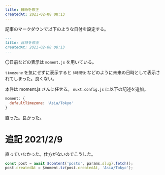 ```yaml
---
title: 日時を修正
createdAt: 2021-02-08 08:13
---
```


記事のマークダウンで以下のような日付を設定する。

```markdown
---
title: 日時を修正
createdAt: 2021-02-08 08:13
---
```

〇日前などの表示は `moment.js` を用いている。

`timezone` を気にせずに表示すると `6時間後` などのように未来の日時として表示されてしまった。良くない。

本件は moment.js さんに任せる。 `nuxt.config.js` に以下の記述を追加。

```js
moment: {
  defaultTimezone: 'Asia/Tokyo'
}
```

直った。良かった。

# 追記 2021/2/9

直っていなかった。仕方がないのでこうした。

```js
const post = await $content('posts', params.slug).fetch();
post.createdAt = $moment.tz(post.createdAt, 'Asia/Tokyo');
```
